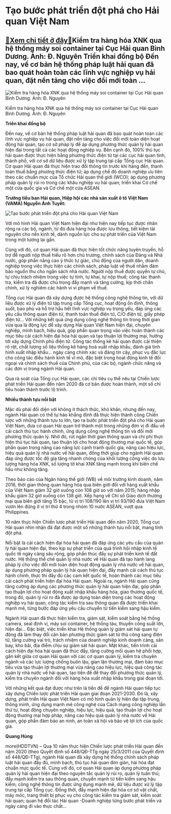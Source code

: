 Tạo bước phát triển đột phá cho Hải quan Việt Nam
=================================================

[:gift:Xem chi tiết ở đây:gift:](https://hddtvn.com/tao-buoc-phat-trien-dot-pha-cho-hai-quan-viet-nam/)Kiểm tra hàng hóa XNK qua hệ thống máy soi container tại Cục Hải quan Bình Dương. Ảnh: Đ. Nguyên Triển khai đồng bộ Đến nay, về cơ bản hệ thống pháp luật hải quan đã bao quát hoàn toàn các lĩnh vực nghiệp vụ hải quan, đặt nền tảng cho việc đổi mới toàn …
--------------------------------------------------------------------------------------------------------------------------------------------------------------------------------------------------------------------------------------------------------------





![Kiểm tra hàng hóa XNK qua hệ thống máy soi container tại Cục Hải quan Bình Dương.  Ảnh: Đ. Nguyên](https://hddtvn.com/wp-content/uploads/2021/02/55562640.jpg "Kiểm tra hàng hóa XNK qua hệ thống máy soi container tại Cục Hải quan Bình Dương.  Ảnh: Đ. Nguyên")


Kiểm tra hàng hóa XNK qua hệ thống máy soi container tại Cục Hải quan Bình Dương. Ảnh: Đ. Nguyên



**Triển khai đồng bộ**


Đến nay, về cơ bản hệ thống pháp luật hải quan đã bao quát hoàn toàn các lĩnh vực nghiệp vụ hải quan, đặt nền tảng cho việc đổi mới toàn diện hoạt động hải quan, tạo cơ sở pháp lý để áp dụng phương thức quản lý hải quan hiện đại trong tất cả các hoạt động nghiệp vụ. Bên cạnh đó, 100% thủ tục hải quan được thực hiện bằng phương thức điện tử tại các cục hải quan tỉnh, thành phố, với cơ sở dữ liệu được xử lý tập trung tại cấp Tổng cục Hải quan. Cơ quan Hải quan đã thực hiện trao đổi thông tin trước khi hàng đến, thanh toán thuế bằng phương thức điện tử; áp dụng chế độ doanh nghiệp ưu tiên theo các chuẩn mực của Tổ chức Hải quan thế giới (WCO); áp dụng phương pháp quản lý rủi ro trong các khâu nghiệp vụ hải quan; triển khai Cơ chế một cửa quốc gia và Cơ chế một cửa ASEAN.





**Trưởng tiểu ban Hải quan, Hiệp hội các nhà sản xuất ô tô Việt Nam (VAMA) Nguyễn Ánh Tuyết:** 



![Tạo bước phát triển đột phá cho Hải quan Việt Nam](https://hddtvn.com/wp-content/uploads/2021/02/75357409.jpg "Tạo bước phát triển đột phá cho Hải quan Việt Nam")



Với mô hình Hải quan Việt Nam hiện đại như hiện nay tiếp tục được nhân rộng ra các bộ, ngành, từ đó đưa hàng hóa được lưu thông, tiết kiệm tài nguyên cho nền kinh tế, dành nguồn lực cho sự phát triển của Việt Nam trong một tương lai gần.






Cùng với đó, cơ quan Hải quan đã thực hiện tốt chức năng tuyên truyền, hỗ trợ để người nộp thuế hiểu rõ hơn chủ trương, chính sách của Đảng và Nhà nước, góp phần nâng cao ý thức tự giác, chủ động của người dân, doanh nghiệp trong việc thực hiện các chính sách, pháp luật về thuế nhằm đảm bảo nguồn thu cho ngân sách nhà nước. Người nộp thuế được quyền tự chủ, tự chịu trách nhiệm trong việc tự tính, tự khai, tự nộp thuế; công tác thanh tra, kiểm tra đã được chú trọng đẩy mạnh và tăng cường, kịp thời chấn chỉnh, xử lý nghiêm các hành vi vi phạm về thuế.


Tổng cục Hải quan đã xây dựng được hệ thống công nghệ thông tin, với dữ liệu được xử lý điện tử tập trung cấp Tổng cục, hoạt động ổn định, thông suốt, bao phủ và hỗ trợ hầu hết lĩnh vực nghiệp vụ trọng yếu, đáp ứng các yêu cầu thông quan điện tử, thanh toán thuế điện tử, C/O điện tử, giấy phép điện tử… Với những kết quả ứng dụng công nghệ thông tin trong thời gian vừa qua là động lực để xây dựng Hải quan Việt Nam hiện đại, chuyên nghiệp, minh bạch, hiệu quả, góp phần quan trọng vào việc hoàn thành các mục tiêu cải cách hiện đại hóa hải quan và tạo thuận lợi thương mại, hướng tới xây dựng Chính phủ điện tử. Công tác thống kê hải quan được cải thiện rõ rệt, chất lượng số liệu thống kê hàng hoá xuất nhập khẩu, đánh giá tình hình xuất nhập khẩu… ngày càng chính xác và đáng tin cậy, phục vụ đắc lực cho công tác điều hành kinh tế vĩ mô, đặc biệt trong hoạt động kinh tế đối ngoại và chính sách thuế của Chính phủ, của các bộ, ngành chức năng và các đơn vị trong ngành Hải quan.


Qua rà soát của Tổng cục Hải quan, các chỉ tiêu cụ thể nêu tại Chiến lược phát triển Hải quan đến năm 2020 đã cơ bản được hoàn thành, một số chỉ tiêu hoàn thành trước lộ trình.


**Nhiều thành tựu nổi bật**


Mặc dù phải đối diện với không ít thách thức, khó khăn, nhưng đến nay, ngành Hải quan có thể tự hào khẳng định đã thực hiện thành công Chiến lược với những thành tựu to lớn, tạo ra bước phát triển đột phá cho Hải quan Việt Nam, đưa cơ quan Hải quan trở thành một trong những đơn vị đi đầu về cải cách thủ tục hành chính, ứng dụng công nghệ thông tin và đổi mới phương thức quản lý. Nhờ đó, rút ngắn thời gian thông quan và chi phí thực hiện thủ tục hải quan, tạo thuận lợi cho hoạt động thương mại quốc tế, góp phần quan trọng nâng cao năng lực cạnh tranh quốc gia, nâng cao hiệu lực, hiệu quả quản lý nhà nước về hải quan, đồng thời giúp cho ngành Hải quan đáp ứng được tốc độ gia tăng nhanh chóng của khối lượng công việc do lưu lượng hàng hóa XNK, số lượng tờ khai XNK tăng mạnh trong khi biên chế hầu như không tăng.





Theo báo cáo của Ngân hàng thế giới (WB) về môi trường kinh doanh, năm 2016, thời gian thông quan hàng hóa qua biên giới đối với hàng xuất khẩu của Việt Nam giảm 32 giờ xuống còn 108 giờ so với năm 2015; hàng nhập khẩu giảm 32 giờ xuống còn 138 giờ. Xếp hạng về Chỉ số Giao dịch thương mại qua biên giới tăng 15 bậc, từ vị trí 108/190 lên vị trí 93/190 đưa Việt Nam vươn lên đứng ở vị trí thứ 4 trong nhóm 10 nước ASEAN, vượt qua Philippines.



10 năm thực hiện Chiến lược phát triển Hải quan đến năm 2020, Tổng cục Hải quan nhìn nhận đã đạt được một số những thành tựu nổi bật, mang tính đột phá.


Nổi bật là cải cách hiện đại hóa hải quan đã đáp ứng các yêu cầu của quản lý hải quan hiện đại, theo kịp sự phát triển của quá trình hội nhập kinh tế quốc tế ngày càng sâu rộng, góp phần thúc đẩy sự phát triển kinh tế đất nước. Hệ thống thể chế quản lý nhà nước về Hải quan đã tạo hành lang pháp lý cho việc đổi mới toàn diện hoạt động quản lý nhà nước về hải quan, áp dụng phương pháp quản lý hải quan hiện đại, đẩy mạnh cải cách thủ tục hành chính, thực thi đầy đủ các cam kết quốc tế, hoàn thành các mục tiêu cải cách phát triển hiện đại hóa Hải quan. Ngoài ra, ngành Hải quan cũng tăng cường áp dụng các phương thức quản lý hải quan hiện đại, góp phần tạo thuận lợi cho hoạt động xuất nhập khẩu hàng hóa, giao thương quốc tế, trong đó, quản lý rủi ro đã được áp dụng toàn diện trong các hoạt động nghiệp vụ hải quan, công tác kiểm tra sau thông quan đã được triển khai mạnh mẽ, từng bước đáp ứng yêu cầu chuyển từ tiền kiểm sang hậu kiểm.


Ngành Hải quan đã thực hiện kiểm tra, giám sát, kiểm soát bằng hệ thống camera, seal định vị, máy soi container, hệ thống tàu, thuyền công suất lớn, hiện đại… Đặc biệt, việc triển khai Hệ thống quản lý giám sát hải quan tự động đã làm thay đổi căn bản phương thức giám sát từ thủ công sang điện tử, tăng cường vai trò, trách nhiệm của doanh nghiệp kinh doanh cảng, sân bay, kho bãi, địa điểm chịu sự giám sát hải quan. Mặt khác, tiến trình cải cách hiện đại hóa hải quan đã thúc đẩy, tăng cường mối quan hệ phối hợp, gắn kết giữa cơ quan Hải quan với các cơ quan quản lý, kiểm tra chuyên ngành và các lực lượng chống buôn lậu, gian lận thương mại, đảm bảo mục tiêu vừa tạo thuận lợi thương mại vừa nâng cao hiệu lực, hiệu quả công tác quản lý nhà nước về hải quan, tạo tiền đề để thay đổi phương thức quản lý, kiểm tra chuyên ngành đối với hàng hóa xuất nhập khẩu trong giai đoạn tới.


Với những kết quả đạt được như trên là tiền đề để ngành Hải quan tiếp tục xây dựng Chiến lược phát triển Hải quan giai đoạn 2021-2030. Đó là, xây dựng, phát triển Hải quan Việt Nam có mô hình quản lý hiện đại tập trung, thông minh, ứng dụng mạnh mẽ công nghệ của Cách mạng công nghiệp lần thứ tư, hoạt động chuyên nghiệp, hiệu lực, hiệu quả, tạo thuận lợi cho hoạt động thương mại hợp pháp, nâng cao hiệu quả quản lý nhà nước về Hải quan, góp phần đảm bảo an ninh, an toàn xã hội và bảo vệ lợi ích của quốc gia.




**Quang Hùng**



more(HDDTVN) – Qua 10 năm thực hiện Chiến lược phát triển Hải quan đến năm 2020 (theo Quyết định số 448/QĐ-TTg ngày 25/3/2011 của Quyết định số 448/QĐ-TTg), ngành Hải quan đã xây dựng hệ thống chính sách pháp luật hải quan đầy đủ, minh bạch, thủ tục hải quan đơn giản, hài hòa đạt chuẩn mực quốc tế. Cùng với đó, cơ quan Hải quan áp dụng phương pháp quản lý hải quan hiện đại theo nguyên tắc quản lý rủi ro, quản lý tuân thủ; đẩy mạnh kiểm tra sau thông quan, chuyển mạnh từ tiền kiểm sang hậu kiểm; công nghệ thông tin được ứng dụng mạnh mẽ, dữ liệu được xử lý tập trung tại cấp Tổng cục. Đồng thời, đẩy mạnh hiện đại hóa cơ sở vật chất, máy móc, trang thiết bị phục vụ cho công tác kiểm tra giám sát, kiểm soát hải quan; quan hệ đối tác Hải quan -Doanh nghiệp từng bước phát triển và ngày càng đi vào thực chất…

